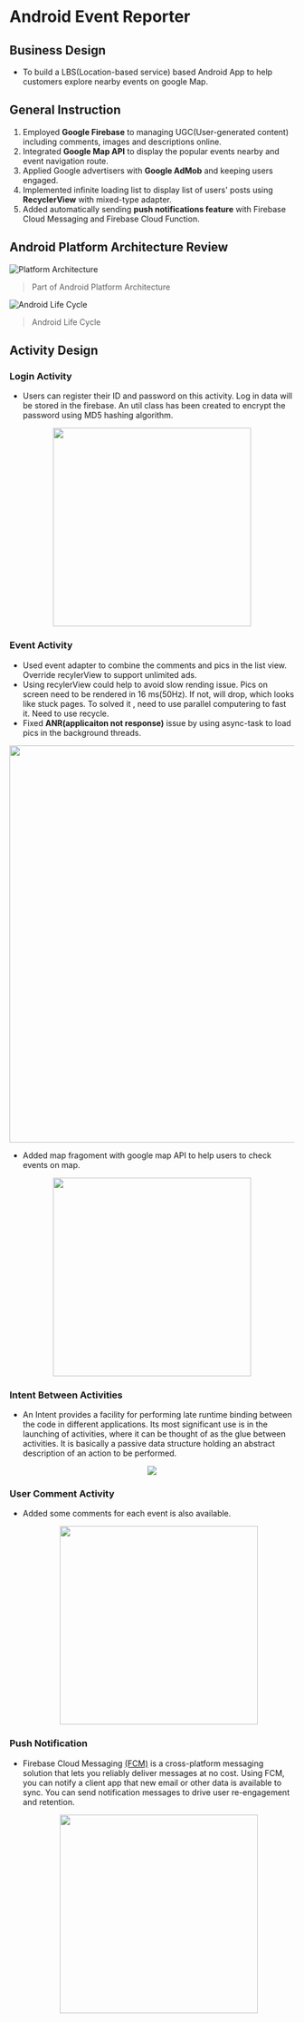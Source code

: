 # Android Event Reporter

## Business Design
  - To build a LBS(Location-based service) based Android App to help customers explore nearby events on google Map.

## General Instruction
1. Employed **Google Firebase** to managing UGC(User-generated content) including comments, images and descriptions online.
2. Integrated **Google Map API** to display the popular events nearby and event navigation route.
3. Applied Google advertisers with **Google AdMob** and keeping users engaged.
4. Implemented infinite loading list to display list of users' posts using **RecyclerView** with mixed-type adapter.
6. Added automatically sending **push notifications feature** with Firebase Cloud Messaging and Firebase Cloud Function. 

## Android Platform Architecture Review
![Platform Architecture](https://github.com/lyluke/EventReporter/blob/master/Res/Part%20of%20Android%20Platform%20Architecture.png?raw=true)
> Part of Android Platform Architecture

![Android Life Cycle](https://github.com/lyluke/EventReporter/blob/master/Res/Screen%20Shot%202019-10-23%20at%209.04.48%20PM.png?raw=true)
> Android Life Cycle

## Activity Design
### Login Activity
  - Users can register their ID and password on this activity. Log in data will be stored in the firebase. An util class has been created to encrypt the password using MD5 hashing algorithm.
  <p align="center"> 
    <img src="https://github.com/lyluke/Android-Event-Reporter/blob/master/Res/LogIn.png" width="350">
  </p>

### Event Activity
  - Used event adapter to combine the comments and pics in the list view. Override recylerView to support unlimited ads.
  - Using recylerView could help to avoid slow rending issue. Pics on screen need to be rendered in 16 ms(50Hz). If not, will drop, which looks like stuck pages. To solved it , need to use parallel computering to fast it. Need to use recycle. 
  - Fixed **ANR(applicaiton not response)** issue by using async-task to load pics in the background threads.
  <p align="center"> 
    <img src="https://github.com/lyluke/Android-Event-Reporter/blob/master/Res/EventListView.png" width="700">
  </p>
  
  - Added map fragoment with google map API to help users to check events on map.
  <p align="center"> 
    <img src="https://github.com/lyluke/Android-Event-Reporter/blob/master/Res/EventMapFragoment.png" width="350">
  </p>

### Intent Between Activities
  - An Intent provides a facility for performing late runtime binding between the code in different
applications. Its most significant use is in the launching of activities, where it can be thought
of as the glue between activities. It is basically a passive data structure holding an abstract
description of an action to be performed.
  <p align="center"> 
    <img src="https://github.com/lyluke/Android-Event-Reporter/blob/master/Res/Intent.png">
  </p>
  
 ### User Comment Activity
 - Added some comments for each event is also available.
   <p align="center"> 
    <img src="https://github.com/lyluke/Android-Event-Reporter/blob/master/Res/Comments.png" width="350">
  </p>
  
 ### Push Notification
 - Firebase Cloud Messaging [(FCM)](https://firebase.google.com/docs/cloud-messaging) is a cross-platform messaging solution that lets you reliably deliver messages at no cost. Using FCM, you can notify a client app that new email or other data is available to sync. You can send notification messages to drive user re-engagement and retention.
   <p align="center"> 
    <img src="https://github.com/lyluke/Android-Event-Reporter/blob/master/Res/Push%20Notice.png" width="350">
  </p>
